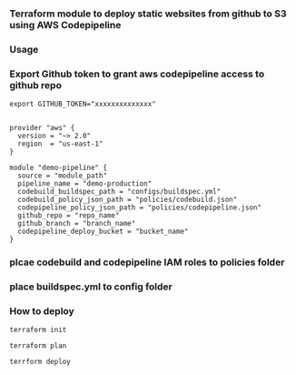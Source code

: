 
### Terraform module to deploy static websites from github to S3 using AWS Codepipeline


### Usage

### Export Github token to grant aws codepipeline access to github repo

`export GITHUB_TOKEN="xxxxxxxxxxxxxx"`

```

provider "aws" {
  version = "~> 2.0"
  region  = "us-east-1"
}

module "demo-pipeline" {
  source = "module_path"
  pipeline_name = "demo-production"
  codebuild_buildspec_path = "configs/buildspec.yml"
  codebuild_policy_json_path = "policies/codebuild.json"
  codepipeline_policy_json_path = "policies/codepipeline.json"
  github_repo = "repo_name"
  github_branch = "branch_name"
  codepipeline_deploy_bucket = "bucket_name"
}
```

### plcae codebuild and codepipeline IAM roles to policies folder

### place buildspec.yml to config folder


### How to deploy

`terraform init`

`terraform plan`

`terrform deploy`